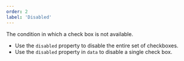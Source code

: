 ```yaml
---
order: 2
label: 'Disabled'
---
```


The condition in which a check box is not available.

- Use the `disabled` property to disable the entire set of checkboxes.
- Use the `disabled` property in `data` to disable a single check box.
